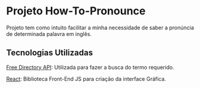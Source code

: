 # Projeto How-To-Pronounce

Projeto tem como intuito facilitar a minha necessidade de saber a pronúncia de determinada palavra em inglês.

## Tecnologias Utilizadas

[Free Directory API](https://dictionaryapi.dev/): Utilizada para fazer a busca do termo requerido.

[React](https://pt-br.reactjs.org/): Biblioteca Front-End JS para criação da interface Gráfica.
